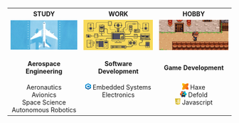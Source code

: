 
<table border="0">
    <tr>
        <th style="text-align: center;">STUDY</th>
        <th style="text-align: center;">WORK</th>
        <th style="text-align: center;">HOBBY</th>
    </tr>
    <tr>
        <td><img src="assets/aerospace.gif" width="352"/></td>
        <td><img src="assets/sw_dev.gif" width="352"/></td>
        <td><img src="assets/game_dev.gif" width="352"/></td>
    </tr>
    <tr>
        <td><p align="center"><b>Aerospace Engineering</b></p></td>
        <td><p align="center"><b>Software Development</b></p></td>
        <td><p align="center"><b>Game Development</b></p></td>
    </tr>
    <tr>
        <td style="text-align: center; vertical-align: top;">
            Aeronautics<br>
            Avionics<br>
            Space Science<br>
            Autonomous Robotics
        </td>
        <td style="text-align: center; vertical-align: top;">
            <img src="assets/cpp.png" style="height: 1em;"/>
            Embedded Systems<br>
            Electronics
        </td>
        <td style="text-align: center; vertical-align: top;">
            <img src="assets/haxe.png" style="height: 1em;"/> Haxe<br/>
            <img src="assets/defold.png" style="height: 1em;"/> Defold<br/>
            <img src="assets/javascript.png" style="height: 1em;"/> Javascript<br/>
        </td>
    </tr>
</table>

